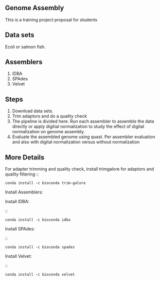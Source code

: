 **Genome Assembly** 
------------------------


This is a training project proposal for students

**Data sets** 
----------------

Ecoli or salmon fish. 


**Assemblers** 
----------------

1. IDBA 
2. SPAdes 
3. Velvet 


**Steps**
-----------

1. Download data sets. 
2. Trim adaptors and do a quality check 
3. The pipeline is divided here. Run each assembler to assemble the data directly or apply digitial normalization to study the effect of digital normalization on genome assembly. 
4. Evaluate the assembled genome using quast. Per assembler evaluation and also with digital normalization versus without normalization 


**More Details** 
------------------------



For adapter trimming and quality check, install trimgalore for adaptors and quality filtering :: 


    conda install -c bioconda trim-galore 


Install Assemblers: 

Install IDBA:


:: 
	
    conda install -c bioconda idba 


Install SPAdes:


:: 

    conda install -c bioconda spades 


Install Velvet:


:: 

    conda install -c bioconda velvet 





   

